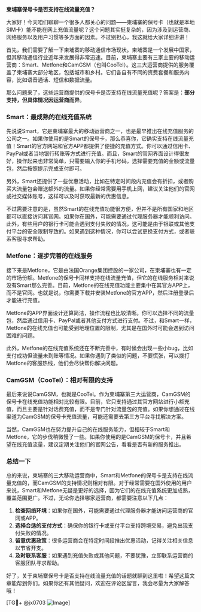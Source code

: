 **柬埔寨保号卡是否支持在线流量充值？**

大家好！今天咱们聊聊一个很多人都关心的问题——柬埔寨的保号卡（也就是本地SIM卡）能不能在网上充值流量呢？这个问题其实挺复杂的，因为涉及到运营商、网络服务以及用户习惯等多方面的因素。不过别担心，我这就给大家详细讲讲！

首先，我们需要了解一下柬埔寨的移动通信市场现状。柬埔寨是一个发展中国家，但其移动通信行业近年来发展得非常迅速。目前，柬埔寨主要有三家主要的移动运营商：Smart、Metfone和CamGSM（也叫CooTel）。这三大运营商提供的服务覆盖了柬埔寨大部分地区，包括城市和乡村。它们各自有不同的资费套餐和服务内容，比如语音通话、短信和数据流量。

那么问题来了，这些运营商提供的保号卡是否支持在线流量充值呢？答案是：**部分支持，但具体情况因运营商而异**。

### Smart：最成熟的在线充值系统

先说说Smart，它是柬埔寨最大的移动运营商之一，也是最早推出在线充值服务的公司之一。如果你使用的是Smart的保号卡，那么恭喜你，它确实支持在线流量充值！Smart的官方网站和官方APP都提供了便捷的充值方式。你可以通过信用卡、PayPal或者当地银行转账等方式进行充值。而且，Smart的官网界面设计得很友好，操作起来也非常简单，只需要输入你的手机号码，选择需要充值的金额或流量包，然后按照提示完成支付即可。

另外，Smart还提供了一些优惠活动，比如在特定时间段内充值会有折扣，或者购买大流量包会赠送额外的流量。如果你经常需要用手机上网，建议关注他们的官网或社交媒体账号，这样可以及时获取最新的优惠信息。

不过需要注意的是，虽然Smart的在线充值功能很方便，但并不是所有国家和地区都可以直接访问其官网。如果你在国外，可能需要通过代理服务器才能顺利访问。此外，有些用户的银行卡可能会遇到支付失败的情况，这可能是由于银联或其他支付平台的安全限制导致的。如果遇到这种情况，你可以尝试更换支付方式，或者联系客服寻求帮助。

### Metfone：逐步完善的在线服务

接下来是Metfone，它是由法国Orange集团控股的一家公司，在柬埔寨也有一定的市场份额。Metfone的保号卡同样支持在线流量充值，但它的在线服务相对来说没有Smart那么完善。目前，Metfone的在线充值功能主要集中在其官方APP上，而不是官网。也就是说，你需要下载并安装Metfone的官方APP，然后注册登录后才能进行充值。

Metfone的APP界面设计还算简洁，操作流程也比较清晰。你可以选择不同的流量包，然后通过信用卡、PayPal或者其他支付方式进行支付。不过，和Smart一样，Metfone的在线充值也可能受到地理位置的限制，尤其是在国外时可能会遇到访问困难的问题。

此外，Metfone的在线充值系统还在不断完善中，有时候会出现一些小bug，比如支付成功但流量未到账等情况。如果你遇到了类似的问题，不要慌张，可以拨打Metfone的客服热线，他们会尽快帮你解决问题。

### CamGSM（CooTel）：相对有限的支持

最后来说说CamGSM，也就是CooTel。作为柬埔寨第三大运营商，CamGSM的保号卡在线充值功能相对比较有限。目前，它只支持通过其官方网站进行小额充值，而且主要是针对话费充值，而不是专门针对流量包的充值。如果你想通过在线渠道为CamGSM的保号卡充值流量，可能还需要去第三方平台寻找解决方案。

当然，CamGSM也在努力提升自己的在线服务能力，但相较于Smart和Metfone，它的步伐稍微慢了一些。如果你使用的是CamGSM的保号卡，并且希望在线充值流量，建议定期关注他们的官网公告，看看是否有新的服务推出。

### 总结一下

总的来说，柬埔寨的三大移动运营商中，Smart和Metfone的保号卡是支持在线流量充值的，而CamGSM的支持情况则相对有限。对于经常需要在国外使用的用户来说，Smart和Metfone无疑是更好的选择，因为它们的在线充值系统更加成熟，覆盖范围更广。不过，无论你选择哪家运营商，都需要注意以下几点：

1. **检查网络环境**：如果你在国外，可能需要通过代理服务器才能访问运营商的官网或APP。
2. **选择合适的支付方式**：确保你的银行卡或支付平台支持跨境交易，避免出现支付失败的情况。
3. **留意优惠政策**：很多运营商会在特定时间段推出优惠活动，记得关注相关信息以节省开支。
4. **及时联系客服**：如果遇到充值失败或其他问题，不要犹豫，立即联系运营商的客服团队寻求帮助。

好了，关于柬埔寨保号卡是否支持在线流量充值的话题就聊到这里啦！希望这篇文章能帮到你们。如果你还有其他疑问，欢迎在评论区留言，我会尽量为大家解答哦！

[TG💪+ @jx0703 ![Image](https://github.com/user-attachments/assets/dbca1d08-cadb-493c-b0ec-ad6f7a83f270)]